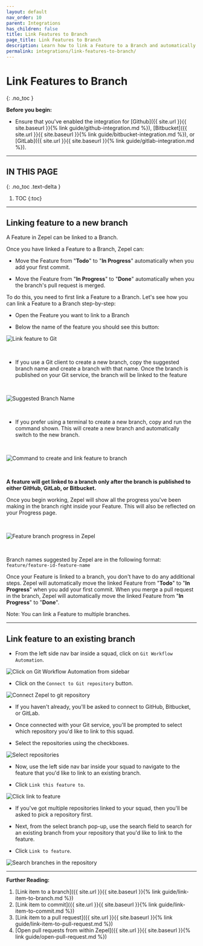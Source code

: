 ```yaml
---
layout: default
nav_order: 10
parent: Integrations
has_children: false
title: Link Features to Branch
page_title: Link Features to Branch
description: Learn how to link a Feature to a Branch and automatically change the Feature's status.
permalink: integrations/link-features-to-branch/
---
```


# Link Features to Branch
{: .no_toc }

__Before you begin:__ 

- Ensure that you've enabled the integration for [Github]({{ site.url }}{{ site.baseurl }}{% link guide/github-integration.md %}), [Bitbucket]({{ site.url }}{{ site.baseurl }}{% link guide/bitbucket-integration.md %}), or [GitLab]({{ site.url }}{{ site.baseurl }}{% link guide/gitlab-integration.md %}).

---

## IN THIS PAGE
{: .no_toc .text-delta }

1. TOC
{:toc}

---
## Linking feature to a new branch

A Feature in Zepel can be linked to a Branch. 

Once you have linked a Feature to a Branch, Zepel can:

- Move the Feature from "__Todo__" to "__In Progress__" automatically when you add your first commit.

- Move the Feature from "__In Progress__" to "__Done__" automatically when you the branch's pull request is merged.

To do this, you need to first link a Feature to a Branch. Let's see how you can link a Feature to a Branch step-by-step:

- Open the Feature you want to link to a Branch

- Below the name of the feature you should see this button:

![Link feature to Git](/guide/assets/uploads/zepel-link-feature-to-branch-button.png "Link feature to Git")

<br>

- If you use a Git client to create a new branch, copy the suggested branch name and create a branch with that name. Once the branch is published on your Git service, the branch will be linked to the feature

<br>

![Suggested Branch Name](/guide/assets/uploads/zepel-suggested-branch-name.png "Suggested Branch Name")

<br>

- If you prefer using a terminal to create a new branch, copy and run the command shown. This will create a new branch and automatically switch to the new branch.

<br>

![Command to create and link feature to branch](/guide/assets/uploads/zepel-command-checkout-feature-link-to-branch.png)

<br>

__A feature will get linked to a branch only after the branch is published to either GitHub, GitLab, or Bitbucket.__

Once you begin working, Zepel will show all the progress you've been making in the branch right inside your Feature. This will also be reflected on your Progress page.

<br>

![Feature branch progress in Zepel](/guide/assets/uploads/zepel-link-feature-to-branch-in-progress.png)

<br>

Branch names suggested by Zepel are in the following format: `feature/feature-id-feature-name`

Once your Feature is linked to a branch, you don't have to do any additional steps. Zepel will automatically move the linked Feature from "__Todo__" to "__In Progress__" when you add your first commit. When you merge a pull request in the branch, Zepel will automatically move the linked Feature from "__In Progress__" to "__Done__".


Note: You can link a Feature to multiple branches. 

---

## Link feature to an existing branch

- From the left side nav bar inside a squad, click on `Git Workflow Automation`.

![Click on Git Workflow Automation from sidebar](/guide/assets/uploads/zepel-git-workflow-automation.png "Git Workflow Automation")

- Click on the `Connect to Git repository` button.

![Connect Zepel to git repository](/guide/assets/uploads/zepel-connect-git-repository.png)

- If you haven't already, you'll be asked to connect to GitHub, Bitbucket, or GitLab.

- Once connected with your Git service, you'll be prompted to select which repository you'd like to link to this squad.

- Select the repositories using the checkboxes.

![Select repositories](/guide/assets/uploads/zepel-select-repositories.png)

- Now, use the left side nav bar inside your squad to navigate to the feature that you'd like to link to an existing branch.

- Click `Link this feature to`.

![Click link to feature](/guide/assets/uploads/zepel-link-to-feature.png)

- If you've got multiple repositories linked to your squad, then you'll be asked to pick a repository first.

- Next, from the select branch pop-up, use the search field to search for an existing branch from your repository that you'd like to link to the feature.

- Click `Link to feature`.

![Search branches in the repository](/guide/assets/uploads/zepel-search-branch-link-feature.png)

---

__Further Reading:__ 

1. [Link item to a branch]({{ site.url }}{{ site.baseurl }}{% link guide/link-item-to-branch.md %})
1. [Link item to commit]({{ site.url }}{{ site.baseurl }}{% link guide/link-item-to-commit.md %})
1. [Link item to a pull request]({{ site.url }}{{ site.baseurl }}{% link guide/link-item-to-pull-request.md %})
1. [Open pull requests from within Zepel]({{ site.url }}{{ site.baseurl }}{% link guide/open-pull-request.md %})